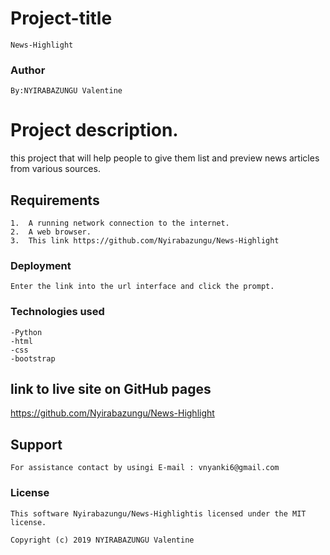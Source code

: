 # Project-title

    News-Highlight
### Author

    By:NYIRABAZUNGU Valentine

# Project description.
  this project  that will help people to give them list and preview news articles from various sources.
## Requirements
    1.  A running network connection to the internet.
    2.  A web browser.
    3.  This link https://github.com/Nyirabazungu/News-Highlight

### Deployment
    Enter the link into the url interface and click the prompt.

### Technologies used
    -Python
    -html
    -css
    -bootstrap

    
## link to live site on GitHub pages
   https://github.com/Nyirabazungu/News-Highlight

##  Support
    For assistance contact by usingi E-mail : vnyanki6@gmail.com
### License
    This software Nyirabazungu/News-Highlightis licensed under the MIT license.

    Copyright (c) 2019 NYIRABAZUNGU Valentine
